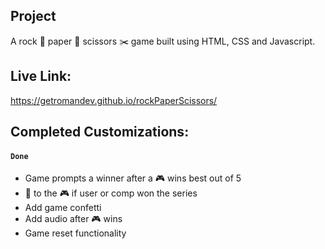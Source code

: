## Project
A rock 🚀 paper 📰 scissors ✂️  game built using HTML, CSS and Javascript.

## Live Link:
https://getromandev.github.io/rockPaperScissors/

## Completed Customizations:

#### `Done`
- Game prompts a winner after a 🎮 wins best out of 5
- 🚦 to the 🎮 if user or comp won the series
- Add game confetti
- Add audio after 🎮 wins   
- Game reset functionality
